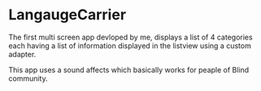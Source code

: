 # LangaugeCarrier

The first multi screen app devloped by me, displays a list of 4 categories each having a list of information displayed in the listview using a custom adapter.

This app uses a sound affects which basically works for peaple of Blind community.
